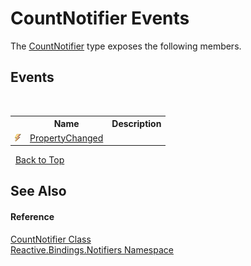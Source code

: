 # CountNotifier Events
 

The <a href="a01ebca9-d088-ead8-a353-58550ee88dec">CountNotifier</a> type exposes the following members.


## Events
&nbsp;<table><tr><th></th><th>Name</th><th>Description</th></tr><tr><td>![Public event](media/pubevent.gif "Public event")</td><td><a href="ee46e007-34a4-007f-a371-3b7a46897823">PropertyChanged</a></td><td /></tr></table>&nbsp;
<a href="#countnotifier-events">Back to Top</a>

## See Also


#### Reference
<a href="a01ebca9-d088-ead8-a353-58550ee88dec">CountNotifier Class</a><br /><a href="85d6a4d9-378c-3a5c-c6f0-5aaea99aa56b">Reactive.Bindings.Notifiers Namespace</a><br />